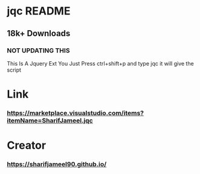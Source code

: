# jqc README
## 18k+ Downloads
### NOT UPDATING THIS
This Is A Jquery Ext You Just Press ctrl+shift+p and type jqc it will give the script


# Link
### https://marketplace.visualstudio.com/items?itemName=SharifJameel.jqc

# Creator 
### https://sharifjameel90.github.io/

